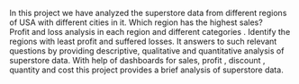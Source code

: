 In this project we have analyzed the superstore data from different regions of USA with different cities in it. 
Which region has the highest sales?  
Profit and loss analysis in  each region and different categories .
Identify the regions with least profit and suffered losses.
It answers to such relevant questions by providing descriptive, qualitative and quantitative analysis of superstore data.
With help of dashboards for sales, profit , discount , quantity and cost this project provides a brief analysis of superstore data.
